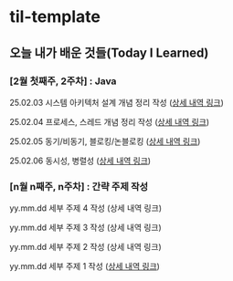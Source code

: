 # til-template

## 오늘 내가 배운 것들(Today I Learned)

### [2월 첫째주, 2주차] : Java

25.02.03 시스템 아키텍처 설계 개념 정리 작성 ([상세 내역 링크](https://github.com/100-hours-a-week/jun.nam-til/blob/main/25.Feb/2025-02-03.md))

25.02.04 프로세스, 스레드 개념 정리 작성 ([상세 내역 링크](https://github.com/100-hours-a-week/jun.nam-til/blob/main/25.Feb/2025-02-04.md))

25.02.05 동기/비동기, 블로킹/논블로킹 ([상세 내역 링크](https://github.com/100-hours-a-week/jun.nam-til/blob/main/25.Feb/2025-02-05.md))

25.02.06 동시성, 병렬성 ([상세 내역 링크](https://github.com/100-hours-a-week/jun.nam-til/blob/main/25.Feb/2025-02-06.md))

### [n월 n째주, n주차] : 간략 주제 작성 

yy.mm.dd 세부 주제 4 작성 (상세 내역 링크)

yy.mm.dd 세부 주제 3 작성 (상세 내역 링크)

yy.mm.dd 세부 주제 2 작성 (상세 내역 링크)

yy.mm.dd 세부 주제 1 작성 ([상세 내역 링크](https://github.com/kakao-cloud-edu-5/til-template/blob/main/Jan/yyyy-mm-dd))
